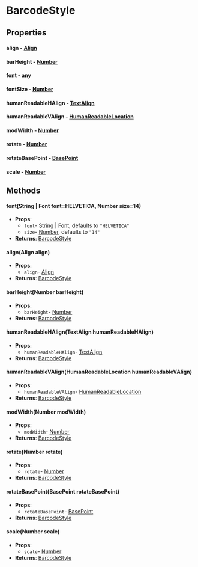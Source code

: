 # BarcodeStyle
## Properties
#### align - [Align](Align.html)
#### barHeight - [Number](Number.html)
#### font - any
#### fontSize - [Number](Number.html)
#### humanReadableHAlign - [TextAlign](TextAlign.html)
#### humanReadableVAlign - [HumanReadableLocation](HumanReadableLocation.html)
#### modWidth - [Number](Number.html)
#### rotate - [Number](Number.html)
#### rotateBasePoint - [BasePoint](BasePoint.html)
#### scale - [Number](Number.html)
## Methods
#### font(String | Font font=HELVETICA, Number size=14)
- **Props**:
  - `font`- [String](String.html) | [Font](Font.html), defaults to `"HELVETICA"`
  - `size`- [Number](Number.html), defaults to `"14"`
- **Returns**: [BarcodeStyle](BarcodeStyle.html)
#### align(Align align)
- **Props**:
  - `align`- [Align](Align.html)
- **Returns**: [BarcodeStyle](BarcodeStyle.html)
#### barHeight(Number barHeight)
- **Props**:
  - `barHeight`- [Number](Number.html)
- **Returns**: [BarcodeStyle](BarcodeStyle.html)
#### humanReadableHAlign(TextAlign humanReadableHAlign)
- **Props**:
  - `humanReadableHAlign`- [TextAlign](TextAlign.html)
- **Returns**: [BarcodeStyle](BarcodeStyle.html)
#### humanReadableVAlign(HumanReadableLocation humanReadableVAlign)
- **Props**:
  - `humanReadableVAlign`- [HumanReadableLocation](HumanReadableLocation.html)
- **Returns**: [BarcodeStyle](BarcodeStyle.html)
#### modWidth(Number modWidth)
- **Props**:
  - `modWidth`- [Number](Number.html)
- **Returns**: [BarcodeStyle](BarcodeStyle.html)
#### rotate(Number rotate)
- **Props**:
  - `rotate`- [Number](Number.html)
- **Returns**: [BarcodeStyle](BarcodeStyle.html)
#### rotateBasePoint(BasePoint rotateBasePoint)
- **Props**:
  - `rotateBasePoint`- [BasePoint](BasePoint.html)
- **Returns**: [BarcodeStyle](BarcodeStyle.html)
#### scale(Number scale)
- **Props**:
  - `scale`- [Number](Number.html)
- **Returns**: [BarcodeStyle](BarcodeStyle.html)

